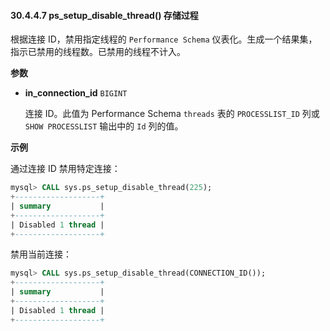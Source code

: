#### 30.4.4.7 ps_setup_disable_thread() 存储过程

根据连接 ID，禁用指定线程的 `Performance Schema` 仪表化。生成一个结果集，指示已禁用的线程数。已禁用的线程不计入。

**参数**

- **in_connection_id** `BIGINT`
  
  连接 ID。此值为 Performance Schema `threads` 表的 `PROCESSLIST_ID` 列或 `SHOW PROCESSLIST` 输出中的 `Id` 列的值。

**示例**

通过连接 ID 禁用特定连接：

```sql
mysql> CALL sys.ps_setup_disable_thread(225);
+-------------------+
| summary           |
+-------------------+
| Disabled 1 thread |
+-------------------+
```

禁用当前连接：

```sql
mysql> CALL sys.ps_setup_disable_thread(CONNECTION_ID());
+-------------------+
| summary           |
+-------------------+
| Disabled 1 thread |
+-------------------+
```

